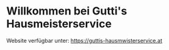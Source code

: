 # Willkommen bei Gutti's Hausmeisterservice

Website verfügbar unter:
https://guttis-hausmwisterservice.at
